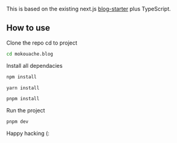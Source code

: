 This is based on the existing next.js [blog-starter](https://github.com/vercel/next.js/tree/canary/examples/blog-starter) plus TypeScript.

## How to use

Clone the repo cd to project

```bash
cd mokouache.blog
```

Install all dependacies

```bash
npm install
```

```bash
yarn install
```

```bash
pnpm install
```

Run the project

```bash
pnpm dev
```

Happy hacking (:

